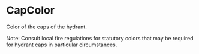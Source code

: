 CapColor
========

Color of the caps of the hydrant.

Note: Consult local fire regulations for statutory colors that may be required for hydrant caps in particular circumstances.
